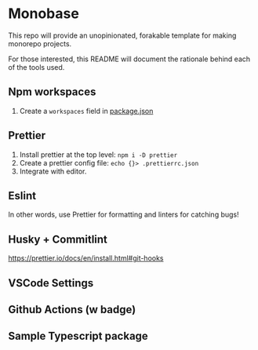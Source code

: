 # Monobase

This repo will provide an unopinionated, forakable template for making monorepo projects.

For those interested, this README will document the rationale behind each of the tools used.

## Npm workspaces

1. Create a `workspaces` field in [package.json](./package.json)

## Prettier

1. Install prettier at the top level: `npm i -D prettier`
2. Create a prettier config file: `echo {}> .prettierrc.json`
3. Integrate with editor.

## Eslint

In other words, use Prettier for formatting and linters for catching bugs!

## Husky + Commitlint

https://prettier.io/docs/en/install.html#git-hooks

## VSCode Settings

## Github Actions (w badge)

## Sample Typescript package
